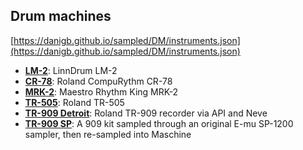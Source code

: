 ## Drum machines

[https://danigb.github.io/sampled/DM/instruments.json](https://danigb.github.io/sampled/DM/instruments.json)

- __[LM-2](https://danigb.github.io/sampled/DM/LM-2/)__: LinnDrum LM-2
- __[CR-78](https://danigb.github.io/sampled/DM/CR-78/)__: Roland CompuRythm CR-78
- __[MRK-2](https://danigb.github.io/sampled/DM/MRK-2/)__: Maestro Rhythm King MRK-2
- __[TR-505](https://danigb.github.io/sampled/DM/TR-505/)__: Roland TR-505
- __[TR-909 Detroit](https://danigb.github.io/sampled/DM/TR-909/Detroit/)__: Roland TR-909 recorder via API and Neve
- __[TR-909 SP](https://danigb.github.io/sampled/DM/TR-909/SP/)__: A 909 kit sampled through an original E-mu SP-1200 sampler, then re-sampled into Maschine 
